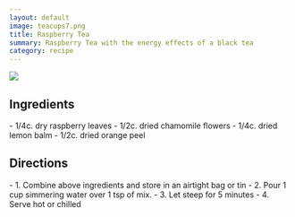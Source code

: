 ```yaml
---
layout: default
image: teacups7.png
title: Raspberry Tea
summary: Raspberry Tea with the energy effects of a black tea
category: recipe
---
```

<img src="{{site.baseurl}}/img/teacups7.png" class="img-resize">

<h2 class="recipe-center">Ingredients</h2>
- 1/4c. dry raspberry leaves
- 1/2c. dried chamomile flowers
- 1/4c. dried lemon balm
- 1/2c. dried orange peel

<h2 class="recipe-center">Directions</h2>
- 1. Combine above ingredients and store in an airtight bag or tin
- 2. Pour 1 cup simmering water over 1 tsp of mix.
- 3. Let steep for 5 minutes
- 4. Serve hot or chilled
